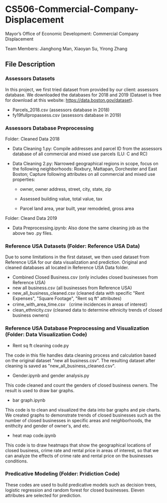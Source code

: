 # CS506-Commercial-Company-Displacement
Mayor’s Office of Economic Development: Commercial Company Displacement

Team Members: Jianghong Man, Xiaoyan Su, Yirong Zhang

## File Description
### Assessors Datasets
In this project, we first tried dataset from provided by our client: assessors database. We downloaded the databases for 2018 and 2019 (Dataset is free for download at this website: https://data.boston.gov/dataset). 

* Parcels_2018.csv (assessors database in 2018)
* fy19fullpropassess.csv (assessors database in 2019)

### Assessors Database Preprocessing
Folder: Cleaned Data 2018
* Data Cleaning 1.py: Compile addresses and parcel ID from the assessors database of all commercial and mixed use parcels (LU: C and RC)
* Data Cleaning 2.py: Narrowed geographical regions in scope, focus on the following neighborhoods: Roxbury, Mattapan, Dorchester and East Boston; Capture following attributes on all commercial and mixed use properties:
   
   * owner, owner address, street, city, state, zip
   
   * Assessed building value, total value, tax
   
   * Parcel land area, year built, year remodeled, gross area

Folder: Cleand Data 2019
* Data Preprocessing.ipynb: Also done the same cleaning job as the above two .py files.

### Reference USA Datasets (Folder: Reference USA Data)
Due to some limitations in the first dataset, we then used dataset from Reference USA for our data visualization and prediction. Original and cleaned databases all located in Reference USA Data folder.

* Combined Closed Business.csv (only includes closed businesses from Reference USA)
* new all business.csv (all businesses from Reference USA)
* new_all_business_cleaned.csv (cleaned data with specific "Rent Expenses", "Square Footage", "Rent sq ft" attributes)
* crime_with_area_time.csv （crime incidences in areas of interest）
* clean_ethnicity.csv (cleaned data to determine ethnicity trends of closed business owners)

### Reference USA Database Preprocessing and Visualization (Folder: Data Visualization Code)
* Rent sq ft cleaning code.py

The code in this file handles data cleaning process and calculation based on the original dataset "new all business.csv". The resulting dataset after cleaning is saved as "new_all_business_cleaned.csv".

* Gender.ipynb and gender analysis.py

This code cleaned and count the genders of closed business owners. The result is used to draw bar graphs.

* bar graph.ipynb

This code is to clean and visualized the data into bar graphs and pie charts. We created graphs to demonstrate trends of closed businesses such as the number of closed businesses in specific areas and neighborhoods, the enithcity and gender of owner's, and etc. 

* heat map code.ipynb

This code is to draw heatmaps that show the geographical locations of closed business, crime rate and rental price in areas of interest, so that we can analyze the effects of crime rate and rental price on the businesses conditions.

### Predicative Modeling (Folder: Pridiction Code)

These codes are used to build predicative models such as decision trees, logistic regression and random forest for closed businesses. Eleven attributes are selected for prediction.


